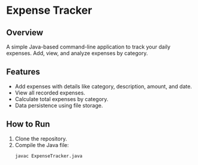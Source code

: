 # Expense Tracker

## Overview
A simple Java-based command-line application to track your daily expenses. Add, view, and analyze expenses by category.

## Features
- Add expenses with details like category, description, amount, and date.
- View all recorded expenses.
- Calculate total expenses by category.
- Data persistence using file storage.

## How to Run
1. Clone the repository.
2. Compile the Java file:
   ```bash
   javac ExpenseTracker.java
